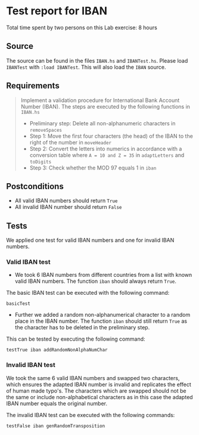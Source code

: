 # Test report for IBAN
Total time spent by two persons on this Lab exercise: 8 hours

## Source

The source can be found in the files `IBAN.hs` and `IBANTest.hs`. Please load `IBANTest` with `:load IBANTest`. This will also load the `IBAN` source.

## Requirements

> Implement a validation procedure for International Bank Account Number (IBAN). The steps are executed by the following functions in `IBAN.hs`
> 
> - Preliminary step: Delete all non-alphanumeric characters in `removeSpaces`
> - Step 1: Move the first four characters (the head) of the IBAN to the right of the number in `moveHeader`
> - Step 2: Convert the letters into numerics in accordance with a conversion table where `A = 10 and Z = 35` in `adaptLetters` and `toDigits`
> - Step 3: Check whether the MOD 97 equals 1 in `iban` 

## Postconditions

- All valid IBAN numbers should return `True`
- All invalid IBAN number should return `False`


## Tests

We applied one test for valid IBAN numbers and one for invalid IBAN numbers.

### Valid IBAN test

- We took 6 IBAN numbers from different countries from a list with known valid IBAN numbers. The function `iban` should always return `True`.

The basic IBAN test can be executed with the following command:

```
basicTest
```

- Further we added a random non-alphanumerical character to a random place in the IBAN number. The function `iban` should still return `True` as the character has to be deleted in the preliminary step.

This can be tested by executing the following command:

```
testTrue iban addRandomNonAlphaNumChar
```


### Invalid IBAN test

We took the same 6 valid IBAN numbers and swapped two characters, which ensures the adapted IBAN number is invalid and replicates the effect of human made typo's. The characters which are swapped should not be the same or include non-alphabetical characters as in this case the adapted IBAN number equals the original number.

The invalid IBAN test can be executed with the following commands:

```
testFalse iban genRandomTransposition
```